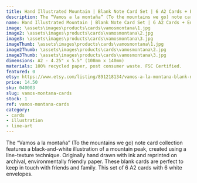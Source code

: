 ```yaml
---
title: Hand Illustrated Mountain | Blank Note Card Set | 6 A2 Cards + Envelopes
description: The “Vamos a la montaña” (To the mountains we go) note card collection features a black-and-white illustration of a mountain peak, created using a line-texture technique. Originally hand drawn with ink and reprinted on archival, environmentally friendly paper.
name: Hand Illustrated Mountain | Blank Note Card Set | 6 A2 Cards + Envelopes
image: \assets\images\products\cards\vamosmontana\1.jpg
image2: \assets\images\products\cards\vamosmontana\2.jpg
image3: \assets\images\products\cards\vamosmontana\3.jpg
imageThumb: \assets\images\products\cards\vamosmontana\1.jpg
image2Thumb: \assets\images\products\cards\vamosmontana\2.jpg
image3Thumb: \assets\images\products\cards\vamosmontana\3.jpg
dimensions: A2 - 4.25" x 5.5" (108mm x 140mm)
materials: 100% recycled paper, post consumer waste. FSC Certified.
featured: 0
etsy: https://www.etsy.com/listing/891218134/vamos-a-la-montana-blank-note-card-set-5
price: 14.50
sku: 040003
slug: vamos-montana-cards
stock: 1
ref: vamos-montana-cards
category:
- cards
- illustration
- line-art
---
```

The “Vamos a la montaña” (To the mountains we go) note card collection features a black-and-white illustration of a mountain peak, created using a line-texture technique. Originally hand drawn with ink and reprinted on archival, environmentally friendly paper. These blank cards are perfect to keep in touch with friends and family. This set of 6 A2 cards with 6 white envelopes.
